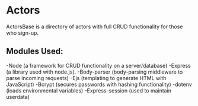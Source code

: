 # Actors

ActorsBase is a directory of actors with full CRUD functionality for those who sign-up.


## Modules Used:
-Node (a framework for CRUD functionality on a server/database)
  -Express (a library used with node.js). 
-Body-parser (body-parsing middleware to parse incoming requests)
-Ejs (templating to generate HTML with JavaScript)
-Bcrypt (secures passwords with hashing functionality)
-dotenv (loads environmental variables)
-Express-session (used to maintain userdata)
